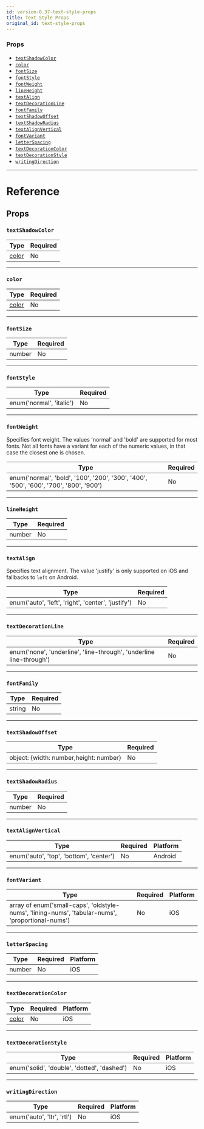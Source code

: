 ```yaml
---
id: version-0.37-text-style-props
title: Text Style Props
original_id: text-style-props
---
```


### Props

* [`textShadowColor`](text-style-props.md#textshadowcolor)
* [`color`](text-style-props.md#color)
* [`fontSize`](text-style-props.md#fontsize)
* [`fontStyle`](text-style-props.md#fontstyle)
* [`fontWeight`](text-style-props.md#fontweight)
* [`lineHeight`](text-style-props.md#lineheight)
* [`textAlign`](text-style-props.md#textalign)
* [`textDecorationLine`](text-style-props.md#textdecorationline)
* [`fontFamily`](text-style-props.md#fontfamily)
* [`textShadowOffset`](text-style-props.md#textshadowoffset)
* [`textShadowRadius`](text-style-props.md#textshadowradius)
* [`textAlignVertical`](text-style-props.md#textalignvertical)
* [`fontVariant`](text-style-props.md#fontvariant)
* [`letterSpacing`](text-style-props.md#letterspacing)
* [`textDecorationColor`](text-style-props.md#textdecorationcolor)
* [`textDecorationStyle`](text-style-props.md#textdecorationstyle)
* [`writingDirection`](text-style-props.md#writingdirection)

---

# Reference

## Props

### `textShadowColor`

| Type               | Required |
| ------------------ | -------- |
| [color](colors.md) | No       |

---

### `color`

| Type               | Required |
| ------------------ | -------- |
| [color](colors.md) | No       |

---

### `fontSize`

| Type   | Required |
| ------ | -------- |
| number | No       |

---

### `fontStyle`

| Type                     | Required |
| ------------------------ | -------- |
| enum('normal', 'italic') | No       |

---

### `fontWeight`

Specifies font weight. The values 'normal' and 'bold' are supported for most fonts. Not all fonts have a variant for each of the numeric values, in that case the closest one is chosen.

| Type                                                                                  | Required |
| ------------------------------------------------------------------------------------- | -------- |
| enum('normal', 'bold', '100', '200', '300', '400', '500', '600', '700', '800', '900') | No       |

---

### `lineHeight`

| Type   | Required |
| ------ | -------- |
| number | No       |

---

### `textAlign`

Specifies text alignment. The value 'justify' is only supported on iOS and fallbacks to `left` on Android.

| Type                                               | Required |
| -------------------------------------------------- | -------- |
| enum('auto', 'left', 'right', 'center', 'justify') | No       |

---

### `textDecorationLine`

| Type                                                                | Required |
| ------------------------------------------------------------------- | -------- |
| enum('none', 'underline', 'line-through', 'underline line-through') | No       |

---

### `fontFamily`

| Type   | Required |
| ------ | -------- |
| string | No       |

---

### `textShadowOffset`

| Type                                   | Required |
| -------------------------------------- | -------- |
| object: {width: number,height: number} | No       |

---

### `textShadowRadius`

| Type   | Required |
| ------ | -------- |
| number | No       |

---

### `textAlignVertical`

| Type                                    | Required | Platform |
| --------------------------------------- | -------- | -------- |
| enum('auto', 'top', 'bottom', 'center') | No       | Android  |

---

### `fontVariant`

| Type                                                                                             | Required | Platform |
| ------------------------------------------------------------------------------------------------ | -------- | -------- |
| array of enum('small-caps', 'oldstyle-nums', 'lining-nums', 'tabular-nums', 'proportional-nums') | No       | iOS      |

---

### `letterSpacing`

| Type   | Required | Platform |
| ------ | -------- | -------- |
| number | No       | iOS      |

---

### `textDecorationColor`

| Type               | Required | Platform |
| ------------------ | -------- | -------- |
| [color](colors.md) | No       | iOS      |

---

### `textDecorationStyle`

| Type                                        | Required | Platform |
| ------------------------------------------- | -------- | -------- |
| enum('solid', 'double', 'dotted', 'dashed') | No       | iOS      |

---

### `writingDirection`

| Type                       | Required | Platform |
| -------------------------- | -------- | -------- |
| enum('auto', 'ltr', 'rtl') | No       | iOS      |
